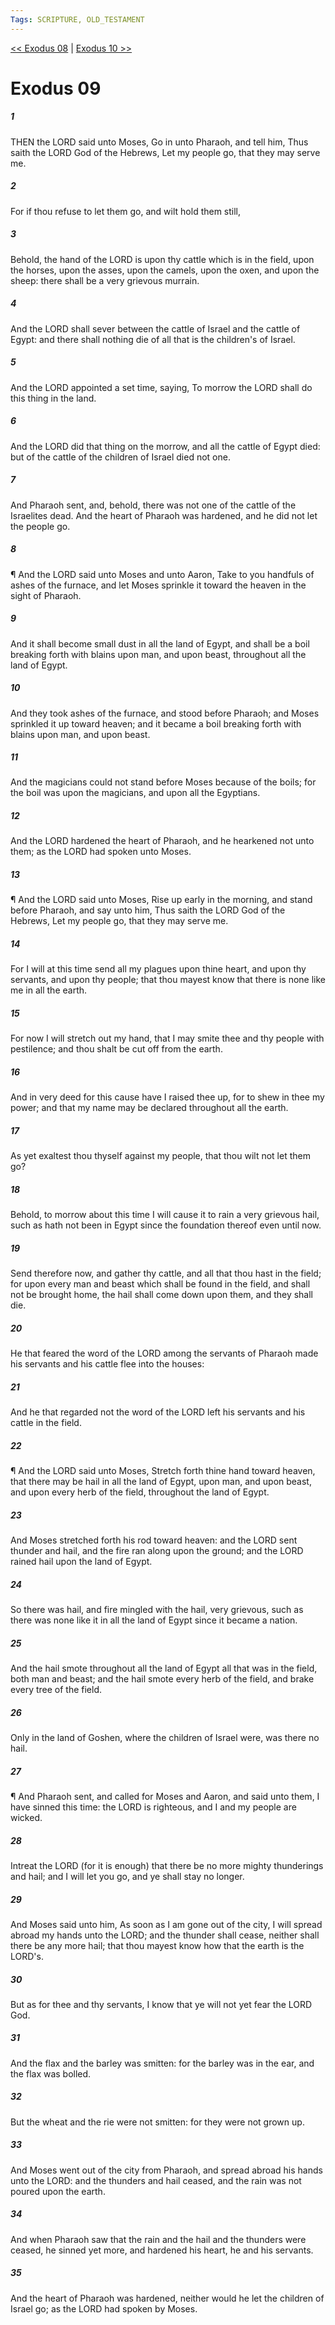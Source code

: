 ```yaml
---
Tags: SCRIPTURE, OLD_TESTAMENT
---
```


[<< Exodus 08](OLD_TESTAMENT/02_Exodus/Exodus_08.md) | [Exodus 10 >>](OLD_TESTAMENT/02_Exodus/Exodus_10.md)

# Exodus 09

##### 1
 THEN the LORD said unto Moses, Go in unto Pharaoh, and tell him, Thus saith the LORD God of the Hebrews, Let my people go, that they may serve me.
##### 2
 For if thou refuse to let them go, and wilt hold them still,
##### 3
 Behold, the hand of the LORD is upon thy cattle which is in the field, upon the horses, upon the asses, upon the camels, upon the oxen, and upon the sheep: there shall be a very grievous murrain.
##### 4
 And the LORD shall sever between the cattle of Israel and the cattle of Egypt: and there shall nothing die of all that is the children's of Israel.
##### 5
 And the LORD appointed a set time, saying, To morrow the LORD shall do this thing in the land.
##### 6
 And the LORD did that thing on the morrow, and all the cattle of Egypt died: but of the cattle of the children of Israel died not one.
##### 7
 And Pharaoh sent, and, behold, there was not one of the cattle of the Israelites dead.  And the heart of Pharaoh was hardened, and he did not let the people go.
##### 8
 ¶ And the LORD said unto Moses and unto Aaron, Take to you handfuls of ashes of the furnace, and let Moses sprinkle it toward the heaven in the sight of Pharaoh.
##### 9
 And it shall become small dust in all the land of Egypt, and shall be a boil breaking forth with blains upon man, and upon beast, throughout all the land of Egypt.
##### 10
 And they took ashes of the furnace, and stood before Pharaoh; and Moses sprinkled it up toward heaven; and it became a boil breaking forth with blains upon man, and upon beast.
##### 11
 And the magicians could not stand before Moses because of the boils; for the boil was upon the magicians, and upon all the Egyptians.
##### 12
 And the LORD hardened the heart of Pharaoh, and he hearkened not unto them; as the LORD had spoken unto Moses.
##### 13
 ¶ And the LORD said unto Moses, Rise up early in the morning, and stand before Pharaoh, and say unto him, Thus saith the LORD God of the Hebrews, Let my people go, that they may serve me.
##### 14
 For I will at this time send all my plagues upon thine heart, and upon thy servants, and upon thy people; that thou mayest know that there is none like me in all the earth.
##### 15
 For now I will stretch out my hand, that I may smite thee and thy people with pestilence; and thou shalt be cut off from the earth.
##### 16
 And in very deed for this cause have I raised thee up, for to shew in thee my power; and that my name may be declared throughout all the earth.
##### 17
 As yet exaltest thou thyself against my people, that thou wilt not let them go?
##### 18
 Behold, to morrow about this time I will cause it to rain a very grievous hail, such as hath not been in Egypt since the foundation thereof even until now.
##### 19
 Send therefore now, and gather thy cattle, and all that thou hast in the field; for upon every man and beast which shall be found in the field, and shall not be brought home, the hail shall come down upon them, and they shall die.
##### 20
 He that feared the word of the LORD among the servants of Pharaoh made his servants and his cattle flee into the houses:
##### 21
 And he that regarded not the word of the LORD left his servants and his cattle in the field.
##### 22
 ¶ And the LORD said unto Moses, Stretch forth thine hand toward heaven, that there may be hail in all the land of Egypt, upon man, and upon beast, and upon every herb of the field, throughout the land of Egypt.
##### 23
 And Moses stretched forth his rod toward heaven: and the LORD sent thunder and hail, and the fire ran along upon the ground; and the LORD rained hail upon the land of Egypt.
##### 24
 So there was hail, and fire mingled with the hail, very grievous, such as there was none like it in all the land of Egypt since it became a nation.
##### 25
 And the hail smote throughout all the land of Egypt all that was in the field, both man and beast; and the hail smote every herb of the field, and brake every tree of the field.
##### 26
 Only in the land of Goshen, where the children of Israel were, was there no hail.
##### 27
 ¶ And Pharaoh sent, and called for Moses and Aaron, and said unto them, I have sinned this time: the LORD is righteous, and I and my people are wicked.
##### 28
 Intreat the LORD (for it is enough) that there be no more mighty thunderings and hail; and I will let you go, and ye shall stay no longer.
##### 29
 And Moses said unto him, As soon as I am gone out of the city, I will spread abroad my hands unto the LORD; and the thunder shall cease, neither shall there be any more hail; that thou mayest know how that the earth is the LORD's.
##### 30
 But as for thee and thy servants, I know that ye will not yet fear the LORD God.
##### 31
 And the flax and the barley was smitten: for the barley was in the ear, and the flax was bolled.
##### 32
 But the wheat and the rie were not smitten: for they were not grown up.
##### 33
 And Moses went out of the city from Pharaoh, and spread abroad his hands unto the LORD: and the thunders and hail ceased, and the rain was not poured upon the earth.
##### 34
 And when Pharaoh saw that the rain and the hail and the thunders were ceased, he sinned yet more, and hardened his heart, he and his servants.
##### 35
 And the heart of Pharaoh was hardened, neither would he let the children of Israel go; as the LORD had spoken by Moses.
